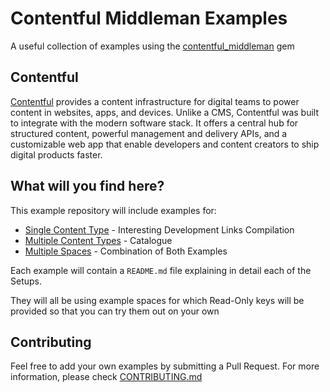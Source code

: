 # Contentful Middleman Examples

A useful collection of examples using the [contentful_middleman](https://github.com/contentful/contentful_middleman) gem

## Contentful
[Contentful](https://www.contentful.com) provides a content infrastructure for digital teams to power content in websites, apps, and devices. Unlike a CMS, Contentful was built to integrate with the modern software stack. It offers a central hub for structured content, powerful management and delivery APIs, and a customizable web app that enable developers and content creators to ship digital products faster.

## What will you find here?

This example repository will include examples for:

* [Single Content Type](./examples/single_content_type) - Interesting Development Links Compilation
* [Multiple Content Types](./examples/multiple_content_types) - Catalogue
* [Multiple Spaces](./examples/multiple_spaces) - Combination of Both Examples

Each example will contain a `README.md` file explaining in detail each of the Setups.

They will all be using example spaces for which Read-Only keys will be provided so that you can
try them out on your own

## Contributing

Feel free to add your own examples by submitting a Pull Request. For more information,
please check [CONTRIBUTING.md](./CONTRIBUTING.md)
